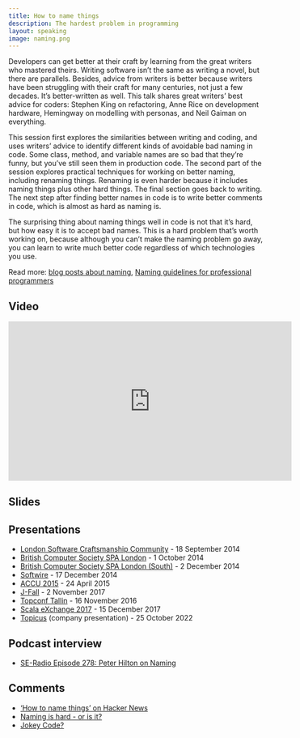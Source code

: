 ```yaml
---
title: How to name things
description: The hardest problem in programming
layout: speaking
image: naming.png
---
```


Developers can get better at their craft by learning from the great writers who mastered theirs. Writing software isn’t the same as writing a novel, but there are parallels. Besides, advice from writers is better because writers have been struggling with their craft for many centuries, not just a few decades. It’s better-written as well. This talk shares great writers’ best advice for coders: Stephen King on refactoring, Anne Rice on development hardware, Hemingway on modelling with personas, and Neil Gaiman on everything.

This session first explores the similarities between writing and coding, and uses writers’ advice to identify different kinds of avoidable bad naming in code. Some class, method, and variable names are so bad that they’re funny, but you’ve still seen them in production code. The second part of the session explores practical techniques for working on better naming, including renaming things. Renaming is even harder because it includes naming things plus other hard things. The final section goes back to writing. The next step after finding better names in code is to write better comments in code, which is almost as hard as naming is.

The surprising thing about naming things well in code is not that it’s hard, but how easy it is to accept bad names. This is a hard problem that’s worth working on, because although you can’t make the naming problem go away, you can learn to write much better code regardless of which technologies you use.

Read more: [blog posts about naming](../tag/naming), [Naming guidelines for professional programmers](naming-guidelines.html)

## Video

<iframe width="560" height="315" src="https://www.youtube.com/embed/SctS56YQ6fg" frameborder="0" allowfullscreen></iframe>

<!-- <iframe width="560" height="315" src="https://www.youtube.com/embed/27bTVvrCNFI" frameborder="0" allowfullscreen></iframe>

[Scala eXchange 2017 _How to name things_ video at skillsmatter.com](https://skillsmatter.com/skillscasts/11207-how-to-name-things-the-hardest-problem-in-programming)

[2014 _How to name things_ video at skillsmatter.com](https://skillsmatter.com/skillscasts/5747-how-to-name-things-the-solution-to-the-hardest-problem-in-programming) -->


## Slides

<script async class="speakerdeck-embed" data-id="023b39bcba1e4f8e93402e3b3d643e60" data-ratio="1.77777777777778" src="//speakerdeck.com/assets/embed.js"></script>

## Presentations

* [London Software Craftsmanship Community](http://www.meetup.com/london-software-craftsmanship/events/206817472/) - 18 September 2014
* [British Computer Society SPA London](http://www.eventbrite.co.uk/e/spa-282-how-to-name-things-the-solution-to-the-hardest-problem-in-programming-tickets-13317502007) - 1 October 2014
* [British Computer Society SPA London (South)](http://www.bcs-spa.org/) - 2 December 2014
* [Softwire](http://www.softwire.com) - 17 December 2014
* [ACCU 2015](http://accu.org/index.php/conferences/accu_conference_2015/accu2015_schedule) - 24 April 2015
* [J-Fall](http://jfall.nl/) - 2 November 2017
* [Topconf Tallin](https://www.topconf.com/conference//topconf-tallinn-2017/talk/how-to-name-things-the-hardest-problem-in-programming/) - 16 November 2016
* [Scala eXchange 2017](https://skillsmatter.com/conferences/8784-scala-exchange-2017) - 15 December 2017
* [Topicus](https://topicus.nl/) (company presentation) - 25 October 2022


## Podcast interview

* [SE-Radio Episode 278: Peter Hilton on Naming](http://www.se-radio.net/2016/12/se-radio-episode-278-peter-hilton-on-naming/)

## Comments

* [‘How to name things’ on Hacker News](https://news.ycombinator.com/item?id=9598527)
* [Naming is hard - or is it?](http://www.levelofindirection.com/journal/2015/5/1/naming-is-hard-or-is-it.html)
* [Jokey Code?](http://wordaligned.org/articles/jokey-code)
